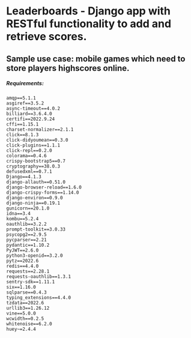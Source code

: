 # Leaderboards - Django app with RESTful functionality to add and retrieve scores.
## Sample use case: mobile games which need to store players highscores online.
##### Requirements:
```
amqp==5.1.1
asgiref==3.5.2
async-timeout==4.0.2
billiard==3.6.4.0
certifi==2022.9.24
cffi==1.15.1
charset-normalizer==2.1.1
click==8.1.3
click-didyoumean==0.3.0
click-plugins==1.1.1
click-repl==0.2.0
colorama==0.4.6
crispy-bootstrap5==0.7
cryptography==38.0.3
defusedxml==0.7.1
Django==4.1.3
django-allauth==0.51.0
django-browser-reload==1.6.0
django-crispy-forms==1.14.0
django-environ==0.9.0
django-ninja==0.19.1
gunicorn==20.1.0
idna==3.4
kombu==5.2.4
oauthlib==3.2.2
prompt-toolkit==3.0.33
psycopg2==2.9.5
pycparser==2.21
pydantic==1.10.2
PyJWT==2.6.0
python3-openid==3.2.0
pytz==2022.6
redis==4.4.0
requests==2.28.1
requests-oauthlib==1.3.1
sentry-sdk==1.11.1
six==1.16.0
sqlparse==0.4.3
typing_extensions==4.4.0
tzdata==2022.6
urllib3==1.26.12
vine==5.0.0
wcwidth==0.2.5
whitenoise==6.2.0
huey~=2.4.4
```
